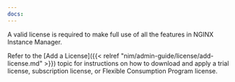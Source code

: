 ```yaml
---
docs:
---
```


A valid license is required to make full use of all the features in NGINX Instance Manager.

Refer to the [Add a License]({{< relref "nim/admin-guide/license/add-license.md" >}}) topic for instructions on how to download and apply a trial license, subscription license, or Flexible Consumption Program license.